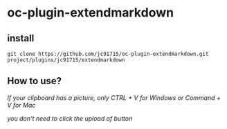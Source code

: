 # oc-plugin-extendmarkdown

## install

```
git clone https://github.com/jc91715/oc-plugin-extendmarkdown.git project/plugins/jc91715/extendmarkdown
```

## How to use?

*If your clipboard has a picture, only CTRL + V for Windows or Command + V for Mac*

*you don't need to click the upload of button*
